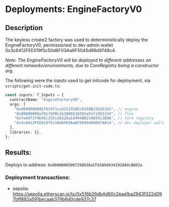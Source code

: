 # Deployments: EngineFactoryV0

## Description

The keyless create2 factory was used to deterministically deploy the EngineFactoryV0, permissioned to dev admin wallet 0x3c6412FEE019f5c50d6F03Aa6F5045d99d9748c4.

_Note: The EngineFactoryV0 will be deployed to different addresses on different networks/environments, due to CoreRegistry being a constructor arg._

The following were the inputs used to get initcode for deployment, via `scripts/get-init-code.ts`:

```typescript
const inputs: T_Inputs = {
  contractName: "EngineFactoryV0",
  args: [
    "0x00000000AEf91971cc6251936Ec6568B23b55342", // engine
    "0x00000000af817dFBc2b3006E365D2eFef1953334", // flex
    "0xfeA4f2f4E45c255ceE626a1A994BB214039c2B9A", // core registry
    "0x3c6412FEE019f5c50d6F03Aa6F5045d99d9748c4", // dev deployer wallet
  ],
  libraries: {},
};
```

## Results:

Deploys to address: `0x0000B005007298838aCF6589d4342920A9cB002a`

### Deployment transactions:

- sepolia: https://sepolia.etherscan.io/tx/0x516b26db4d60c2eaa1ba2943f322d097bff892a591becaab379b6d0cde937c37

